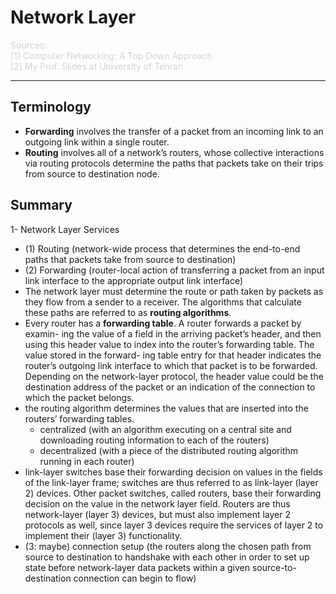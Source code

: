 # Network Layer

<p style="color: #D3D3D3">
	Sources:<br>
	[1] Computer Networking: A Top Down Approach <br>
	[2] My Prof. Slides at University of Tehran
	<hr>
</p>

## Terminology
<ul>
	<li><b>Forwarding</b> involves the transfer of a packet from an incoming link to an outgoing link within a single router.</li>
	<li><b>Routing</b> involves all of a network’s routers, whose collective interactions via routing protocols determine the paths that packets take on their trips from source to destination node.</li>
</ul>

## Summary 

1- Network Layer Services<br>
<ul>
	<li>(1) Routing (network-wide process that determines the end-to-end paths that packets take from source to destination)</li>
	<li>(2) Forwarding (router-local action of transferring a packet from an input link interface to the appropriate output link interface)</li>
	<li>The network layer must determine the route or path taken by packets as they flow from a sender to a receiver. The algorithms that calculate these paths are referred to as <b>routing algorithms</b>.</li>
	<li>Every router has a <b>forwarding table</b>. A router forwards a packet by examin- ing the value of a field in the arriving packet’s header, and then using this header value to index into the router’s forwarding table. The value stored in the forward- ing table entry for that header indicates the router’s outgoing link interface to which that packet is to be forwarded. Depending on the network-layer protocol, the header value could be the destination address of the packet or an indication of the connection to which the packet belongs.</li>
	<li>the routing algorithm determines the values that are inserted into the routers’ forwarding tables.
		<ul>
			<li>centralized (with an algorithm executing on a central site and downloading routing information to each of the routers)</li>
			<li>decentralized (with a piece of the distributed routing algorithm running in each router)</li>
		</ul>
	</li>
	<li>link-layer switches base their forwarding decision on values in the fields of the link-layer frame; switches are thus referred to as link-layer (layer 2) devices. Other packet switches, called routers, base their forwarding decision on the value in the network layer field. Routers are thus network-layer (layer 3) devices, but must also implement layer 2 protocols as well, since layer 3 devices require the services of layer 2 to implement their (layer 3) functionality. </li>
	<li>(3: maybe) connection setup (the routers along the chosen path from source to destination to handshake with each other in order to set up state before network-layer data packets within a given source-to-destination connection can begin to flow)</li>
</ul>









